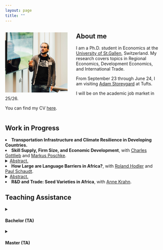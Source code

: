 ```yaml
---
layout: page
title: ""
---
```


<body>
  <div>
    <img align="left" width="40%" height="40%" src="assets/github-img/PHDcon2023WU-56.jpg" style="margin-right: 2em">
    <h2> About me </h2>
    <p> I am a Ph.D. student in Economics at the <a href="https://www.unisg.ch/en/">University of St.Gallen</a>, Switzerland. My research covers topics in Regional Economics, Development Economics, and International Trade. </p>
    <p> From September 23 through June 24, I am visiting <a href="https://sites.google.com/site/adamstoreygard">Adam Storeygard</a> at Tufts. </p>
    <p> I will be on the academic job market in 25/26. </p>
    <p> You can find my CV <a href="https://mtueting.github.io/tueting_CV.pdf">here</a>.</p>
    <!--<p> You might also want to have a look at my <a href="https://mtueting.github.io/blog/">Blog</a>, where I occasionally post code examples that might be helpful for other researchers. </p>-->
    
  </div>
   
  <div style="clear:both;"></div>
  <div>
    <h2> Work in Progress </h2>
    <li> <b>Transportation Infrastructure and Climate Resilience in Developing Countries.</b> </li>
    <li> <b>Skill Supply, Firm Size, and Economic Development</b>, with <a href="https://sites.google.com/site/gottliebcharles/">Charles Gottlieb</a> and <a href="https://markus-poschke.research.mcgill.ca/">Markus Poschke</a>. </li>
      <details>
          <summary><u>Abstract.</u></summary>
          <p>In this paper, we examine the joint distribution of workers' skills by firm size and study how it evolves across country income levels. We then use a span-of-control model with worker skill heterogeneity to disentangle the impact of barriers to firm growth and skill supply on economic development and to simulate the effect of scarcer skill endowments on the skill composition of different firms, relative wages by firm size, the size distribution of firms, and aggregate productivity.</p>
      </details>
    <li> <b>How Large are Language Barriers in Africa?</b>, with <a href="https://sites.google.com/view/rolandhodler">Roland Hodler</a> and <a href="https://paulschaudt.com/">Paul Schaudt</a>. </li>
      <details>
          <summary><u>Abstract.</u></summary>
          <p>In this paper, we estimate the elasticity of intra-national trade costs with respect to language differences in Africa. Our proposed estimation strategy does not require bilateral trade data on the sub-national level but recovers the elasticity non-linearly from observed population growth and changes in the African transportation network between 1970 and 2015 using a market access approach. </p>
      </details>
    <li> <b>R&D and Trade: Seed Varieties in Africa</b>, with <a href="https://sites.google.com/view/annekrahn">Anne Krahn</a>.</li>
  </div>

  <div style="clear:both;"></div>
  <div>
    <h2> Teaching Assistance </h2>
    <details>
        <summary><h4> Bachelor (TA) </h4></summary>
        <ul>
            <li> Economics of Climate Change (2023) </li>
            <li> Public Sector Economics (2022-2023) </li>
            <li> Development Economics (2020-2022) </li>
            <li> Data Handling: Import, Cleaning, and Visualisation (2021-2023) </li>
            <li> Introduction to Macroeconomics (2017-2019) </li>
            <li> Operations Management (2017) </li>
        </ul>
    </details>
    <details>
        <summary><h4> Master (TA) </h4></summary>
        <ul>
            <li> Political Economics (2021-2022) </li>
        </ul>
    </details>
</div>

</body>
